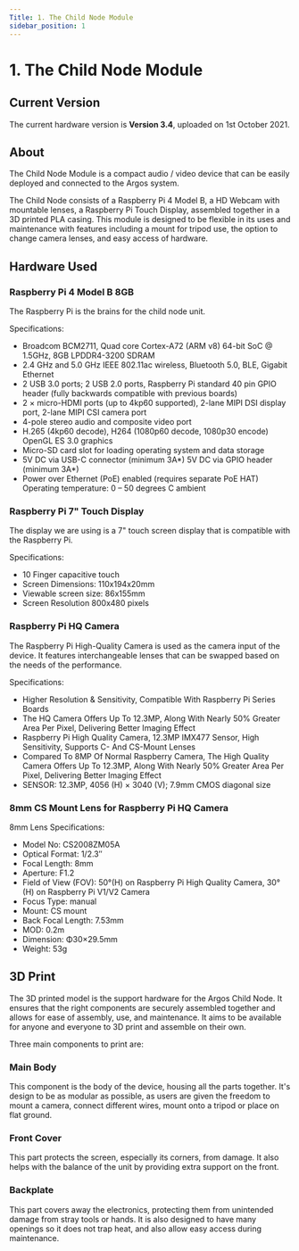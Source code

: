 ```yaml
---
Title: 1. The Child Node Module
sidebar_position: 1
---
```


# 1. The Child Node Module

## Current Version

The current hardware version is **Version 3.4**, uploaded on 1st October 2021.

## About

The Child Node Module is a compact audio / video device that can be easily deployed and connected to the Argos system.

The Child Node consists of a Raspberry Pi 4 Model B, a HD Webcam with mountable lenses, a Raspberry Pi Touch Display, assembled together in a 3D printed PLA casing. This module is designed to be flexible in its uses and maintenance with features including a mount for tripod use, the option to change camera lenses, and easy access of hardware.

## Hardware Used

### Raspberry Pi 4 Model B 8GB

The Raspberry Pi is the brains for the child node unit.

Specifications:

- Broadcom BCM2711, Quad core Cortex-A72 (ARM v8) 64-bit SoC @ 1.5GHz, 8GB LPDDR4-3200 SDRAM
- 2.4 GHz and 5.0 GHz IEEE 802.11ac wireless, Bluetooth 5.0, BLE, Gigabit Ethernet
- 2 USB 3.0 ports; 2 USB 2.0 ports, Raspberry Pi standard 40 pin GPIO header (fully backwards compatible with previous boards)
- 2 × micro-HDMI ports (up to 4kp60 supported), 2-lane MIPI DSI display port, 2-lane MIPI CSI camera port
- 4-pole stereo audio and composite video port
- H.265 (4kp60 decode), H264 (1080p60 decode, 1080p30 encode) OpenGL ES 3.0 graphics
- Micro-SD card slot for loading operating system and data storage
- 5V DC via USB-C connector (minimum 3A*) 5V DC via GPIO header (minimum 3A*)
- Power over Ethernet (PoE) enabled (requires separate PoE HAT) Operating temperature: 0 – 50 degrees C ambient

### Raspberry Pi 7" Touch Display

The display we are using is a 7" touch screen display that is compatible with the Raspberry Pi.

Specifications:

- 10 Finger capacitive touch
- Screen Dimensions: 110x194x20mm
- Viewable screen size: 86x155mm
- Screen Resolution 800x480 pixels

### Raspberry Pi HQ Camera

The Raspberry Pi High-Quality Camera is used as the camera input of the device. It features interchangeable lenses that can be swapped based on the needs of the performance.

Specifications:

- Higher Resolution & Sensitivity, Compatible With Raspberry Pi Series Boards
- The HQ Camera Offers Up To 12.3MP, Along With Nearly 50% Greater Area Per Pixel, Delivering Better Imaging Effect
- Raspberry Pi High Quality Camera, 12.3MP IMX477 Sensor, High Sensitivity, Supports C- And CS-Mount Lenses
- Compared To 8MP Of Normal Raspberry Camera, The High Quality Camera Offers Up To 12.3MP, Along With Nearly 50% Greater Area Per Pixel, Delivering Better Imaging Effect
- SENSOR: 12.3MP, 4056 (H) × 3040 (V); 7.9mm CMOS diagonal size

### 8mm CS Mount Lens for Raspberry Pi HQ Camera

8mm Lens Specifications:

- Model No: CS2008ZM05A
- Optical Format: 1/2.3″
- Focal Length: 8mm
- Aperture: F1.2
- Field of View (FOV): 50°(H) on Raspberry Pi High Quality Camera, 30°(H) on Raspberry Pi V1/V2 Camera
- Focus Type: manual
- Mount: CS mount
- Back Focal Length: 7.53mm
- MOD: 0.2m
- Dimension: Φ30×29.5mm
- Weight: 53g

## 3D Print

The 3D printed model is the support hardware for the Argos Child Node. It ensures that the right components are securely assembled together and allows for ease of assembly, use, and maintenance. It aims to be available for anyone and everyone to 3D print and assemble on their own.

Three main components to print are:

### Main Body

This component is the body of the device, housing all the parts together. It's design to be as modular as possible, as users are given the freedom to mount a camera, connect different wires, mount onto a tripod or place on flat ground.

### Front Cover

This part protects the screen, especially its corners, from damage. It also helps with the balance of the unit by providing extra support on the front.

### Backplate

This part covers away the electronics, protecting them from unintended damage from stray tools or hands. It is also designed to have many openings so it does not trap heat, and also allow easy access during maintenance.
